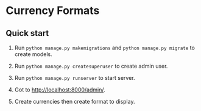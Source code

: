 Currency Formats
=====

Quick start
-----------


1. Run ``python manage.py makemigrations`` and ``python manage.py migrate`` to create models.

2. Run ``python manage.py createsuperuser`` to create admin user.

3. Run ``python manage.py runserver`` to start server.

4. Got to [http://localhost:8000/admin/](http://localhost:8000/admin/).

5. Create currencies then create format to display.